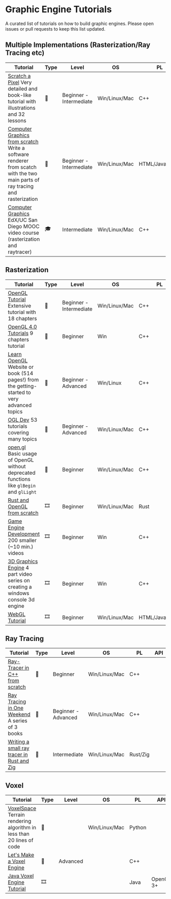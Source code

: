 # Graphic Engine Tutorials

A curated list of tutorials on how to build graphic engines. Please open issues or pull requests to keep this list updated.

## Multiple Implementations (Rasterization/Ray Tracing etc)

| Tutorial | Type | Level | OS | PL | API |
|----------|------|-------|----|----|-----|
| [Scratch a Pixel](https://www.scratchapixel.com/) Very detailed and book-like tutorial with illustrations and 32 lessons | 📝 | Beginner - Intermediate | Win/Linux/Mac | C++ | |
| [Computer Graphics from scratch](https://www.gabrielgambetta.com/computer-graphics-from-scratch/introduction.html) Write a software renderer from scatch with the two main parts of ray tracing and rasterization | 📝 | Beginner - Intermediate | Win/Linux/Mac | HTML/JavaScript | |
| [Computer Graphics](https://www.edx.org/course/computer-graphics-2) EdX/UC San Diego MOOC video course (rasterization and raytracer) | 🎓 | Intermediate | Win/Linux/Mac | C++ | OpenGL |

## Rasterization

| Tutorial | Type | Level | OS | PL | API |
|----------|------|-------|----|----|-----|
| [OpenGL Tutorial](http://www.opengl-tutorial.org/) Extensive tutorial with 18 chapters | 📝 | Beginner - Intermediate | Win/Linux/Mac | C++ | OpenGL 3 and 4 |
| [OpenGL 4.0 Tutorials](http://www.rastertek.com/tutgl40.html) 9 chapters tutorial | 📝 | Beginner | Win | C++ | OpenGL 4 |
| [Learn OpenGL](https://learnopengl.com) Website or book (514 pages!) from the getting-started to very advanced topics | 📝 | Beginner - Advanced | Win/Linux | C++ | OpenGL 3.3 |
| [OGL Dev](http://ogldev.atspace.co.uk) 53 tutorials covering many topics | 📝 | Beginner - Advanced | Win/Linux/Mac | C++ | OpenGL 3/4 and Vulkan |
| [open.gl](https://open.gl/) Basic usage of OpenGL without deprecated functions like `glBegin` and `glLight` | 📝 | Beginner | Win/Linux/Mac | C++ | OpenGL, SFML, GLFW, SDL|
| [Rust and OpenGL from scratch](http://nercury.github.io/rust/opengl/tutorial/2018/02/08/opengl-in-rust-from-scratch-00-setup.html) | 🎞️ | Beginner | Win/Linux/Mac | Rust | OpenGL, SDL |
| [Game Engine Development](https://www.youtube.com/playlist?list=PLRwVmtr-pp04XomGtm-abzb-2M1xszjFx) 200 smaller (~10 min.) videos | 🎞️ |  Beginner | Win | C++ | OpenGL, Qt |
| [3D Graphics Engine](https://www.youtube.com/watch?v=ih20l3pJoeU&list=PLrOv9FMX8xJE8NgepZR1etrsU63fDDGxO) 4 part video series on creating a windows console 3d engine | 🎞️ | Beginner | Win | C++ | |
| [WebGL Tutorial](https://www.youtube.com/playlist?list=PLjcVFFANLS5zH_PeKC6I8p0Pt1hzph_rt) | 🎞️ | Beginner | Win/Linux/Mac | HTML/JavaScript | WebGL |


## Ray Tracing

| Tutorial | Type | Level | OS | PL | API |
|----------|------|-------|----|----|-----|
| [Ray-Tracer in C++ from scratch](https://medium.com/farouk-ounanes-home-on-the-internet/ray-tracer-in-c-from-scratch-e013269884b6) | 📝 | Beginner | Win/Linux/Mac | C++ |  |
| [Ray Tracing in One Weekend](https://raytracing.github.io/) A series of 3 books | 📝 | Beginner - Advanced | Win/Linux/Mac | C++ |  |
| [Writing a small ray tracer in Rust and Zig](https://nelari.us/post/raytracer_with_rust_and_zig/) | 📝 | Intermediate | Win/Linux/Mac | Rust/Zig |  |



## Voxel

| Tutorial | Type | Level | OS | PL | API |
|----------|------|-------|----|----|-----|
| [VoxelSpace](https://github.com/s-macke/VoxelSpace) Terrain rendering algorithm in less than 20 lines of code | 📝 |  | Win/Linux/Mac | Python |  |
| [Let's Make a Voxel Engine](https://sites.google.com/site/letsmakeavoxelengine/home) | 📝 | Advanced |  | C++ |  |
| [Java Voxel Engine Tutorial](https://www.youtube.com/watch?v=QZ4Vk2PkPZk&list=PL80Zqpd23vJfyWQi-8FKDbeO_ZQamLKJL) | 🎞️ |  |  | Java | OpenGL 3+ |
